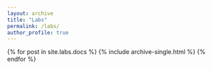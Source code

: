 ```yaml
---
layout: archive
title: "Labs"
permalink: /labs/
author_profile: true
---
```


{% for post in site.labs.docs %}
    {% include archive-single.html %}
{% endfor %}
